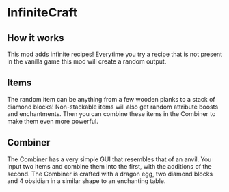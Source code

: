 # InfiniteCraft

## How it works

This mod adds infinite recipes!
Everytime you try a recipe that is not present in the vanilla game this mod will create a random output.

## Items

The random item can be anything from a few wooden planks to a stack of diamond blocks!
Non-stackable items will also get random attribute boosts and enchantments.
Then you can combine these items in the Combiner to make them even more powerful.

## Combiner

The Combiner has a very simple GUI that resembles that of an anvil.
You input two items and combine them into the first, with the additions of the second.
The Combiner is crafted with a dragon egg, two diamond blocks and 4 obsidian in a similar shape to an enchanting table.
